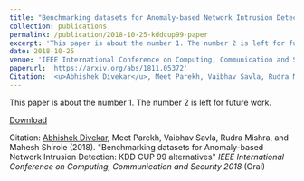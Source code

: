 ```yaml
---
title: "Benchmarking datasets for Anomaly-based Network Intrusion Detection: KDD CUP 99 alternatives"
collection: publications
permalink: /publication/2018-10-25-kddcup99-paper
excerpt: 'This paper is about the number 1. The number 2 is left for future work.'
date: 2018-10-25
venue: 'IEEE International Conference on Computing, Communication and Security, 2018'
paperurl: 'https://arxiv.org/abs/1811.05372'
Citation: '<u>Abhishek Divekar</u>, Meet Parekh, Vaibhav Savla, Rudra Mishra, and Mahesh Shirole (2018). &quot;Benchmarking datasets for Anomaly-based Network Intrusion Detection: KDD CUP 99 alternatives&quot; <i>IEEE International Conference on Computing, Communication and Security 2018</i> (Oral)'
---
```

This paper is about the number 1. The number 2 is left for future work.

[Download](https://arxiv.org/abs/1811.05372)

Citation: <u>Abhishek Divekar</u>, Meet Parekh, Vaibhav Savla, Rudra Mishra, and Mahesh Shirole (2018). "Benchmarking datasets for Anomaly-based Network Intrusion Detection: KDD CUP 99 alternatives" <i>IEEE International Conference on Computing, Communication and Security 2018</i> (Oral)